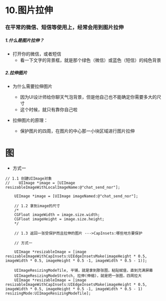 # 10.图片拉伸

### 在平常的微信、短信等使用上，经常会用到图片拉伸

##### 1.什么是图片拉伸？

- 打开你的微信，或者短信
	+ 看一下文字的背景框，就是那个绿色（微信）或蓝色（短信）的纯色背景
	
##### 2.拉伸图片

- 为什么需要拉伸图片
	+ 因为UI设计师给你聊天气泡背景，但是他自己也不能确定你需要多大的尺寸
	+ 这个时候，就只有靠你自己啦

- 拉伸图片的原理：
	+ 保护图片的四周，在图片的中心那一小块区域进行图片拉伸
# 	图
	
	
- 方式一

```objc
// 1.1 创建UIImage对象
//    UIImage *image = [UIImage resizableImageWithLocalImageName:@"chat_send_nor"];
    
    UIImage *image = [UIImage imageNamed:@"chat_send_nor"];
    
    // 1.2 拿到image的尺寸
    /*
    CGFloat imageWidth = image.size.width;
    CGFloat imageHeight = image.size.height;
    */
    
    // 1.3 返回一张受保护而且拉伸的图片 --->CapInsets:哪些地方要保护
    
    // 方式一
    
    UIImage *resizableImage = [image resizableImageWithCapInsets:UIEdgeInsetsMake(imageHeight * 0.5, imageWidth * 0.5, imageHeight * 0.5 -1, imageWidth * 0.5 - 1)];

    UIImageResizingModeTile, 平铺，就是拿到那张图，粘贴赋值，直到充满屏幕
    UIImageResizingModeStretch, 拉伸(伸缩)，就是把一张图，四周拉大
    UIImage *resizableImage = [image resizableImageWithCapInsets:UIEdgeInsetsMake(imageHeight * 0.5, imageWidth * 0.5, imageHeight * 0.5 -1, imageWidth * 0.5 - 1) resizingMode:UIImageResizingModeTile];
    
```		